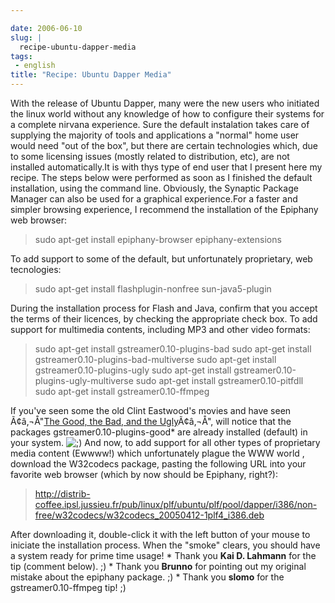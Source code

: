 ```yaml
---

date: 2006-06-10
slug: |
  recipe-ubuntu-dapper-media
tags:
 - english
title: "Recipe: Ubuntu Dapper Media"
---
```


With the release of Ubuntu Dapper, many were the new users who initiated
the linux world without any knowledge of how to configure their systems
for a complete nirvana experience. Sure the default instalation takes
care of supplying the majority of tools and applications a "normal" home
user would need "out of the box", but there are certain technologies
which, due to some licensing issues (mostly related to distribution,
etc), are not installed automatically.It is with thys type of end user
that I present here my recipe. The steps below were performed as soon as
I finished the default installation, using the command line. Obviously,
the Synaptic Package Manager can also be used for a graphical
experience.For a faster and simpler browsing experience, I recommend the
installation of the Epiphany web browser:

> sudo apt-get install epiphany-browser epiphany-extensions

To add support to some of the default, but unfortunately proprietary,
web tecnologies:

> sudo apt-get install flashplugin-nonfree sun-java5-plugin

During the installation process for Flash and Java, confirm that you
accept the terms of their licences, by checking the appropriate check
box. To add support for multimedia contents, including MP3 and other
video formats:

> sudo apt-get install gstreamer0.10-plugins-bad sudo apt-get install
> gstreamer0.10-plugins-bad-multiverse sudo apt-get install
> gstreamer0.10-plugins-ugly sudo apt-get install
> gstreamer0.10-plugins-ugly-multiverse sudo apt-get install
> gstreamer0.10-pitfdll sudo apt-get install gstreamer0.10-ffmpeg

If you've seen some the old Clint Eastwood's movies and have seen
Ã¢â‚¬Å"[The Good, the Bad, and the
Ugly](http://www.imdb.com/title/tt0060196/)Ã¢â‚¬Å", will notice that the
packages gstreamer0.10-plugins-good\* are already installed (default) in
your system.
![;)](http://blog.ogmaciel.com/wp-includes/images/smilies/icon_wink.gif)
And now, to add support for all other types of proprietary media content
(Ewwww!) which unfortunately plague the WWW world , download the
W32codecs package, pasting the following URL into your favorite web
browser (which by now should be Epiphany, right?):

> <http://distrib-coffee.ipsl.jussieu.fr/pub/linux/plf/ubuntu/plf/pool/dapper/i386/non-free/w32codecs/w32codecs_20050412-1plf4_i386.deb>

After downloading it, double-click it with the left button of your mouse
to iniciate the installation process. When the "smoke" clears, you
should have a system ready for prime time usage! \* Thank you **Kai D.
Lahmann** for the tip (comment below). ;) \* Thank you **Brunno** for
pointing out my original mistake about the epiphany package. ;) \* Thank
you **slomo** for the gstreamer0.10-ffmpeg tip! ;)
